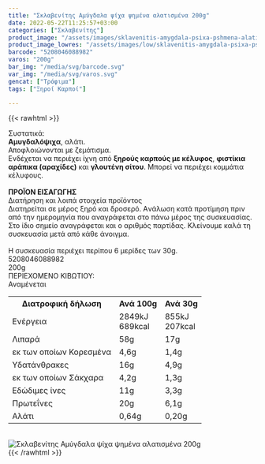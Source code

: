```yaml
---
title: "Σκλαβενίτης Αμύγδαλα ψίχα ψημένα αλατισμένα 200g"
date: 2022-05-22T11:25:57+03:00
categories: ["Σκλαβενίτης"]
product_image: "/assets/images/sklavenitis-amygdala-psixa-pshmena-alatismena-200g.jpg"
product_image_lowres: "/assets/images/low/sklavenitis-amygdala-psixa-pshmena-alatismena-200g.jpg"
barcode: "5208046088982"
varos: "200g"
bar_img: "/media/svg/barcode.svg"
var_img: "/media/svg/varos.svg"
gencat: ["Τρόφιμα"]
tags: ["Ξηροί Καρποί"]

---
```

{{< rawhtml >}}

<div class="sload451"><div class="product"><div id="sistatika">Συστατικά:</div><div class="alltext"><strong>Αμυγδαλόψιχα</strong>, αλάτι.<br>Αποφλοιώνονται με ζεμάτισμα.<br>Ενδέχεται να περιέχει ίχνη από <strong>ξηρούς καρπούς με κέλυφος</strong>, <strong>φιστίκια αράπικα (αραχίδες)</strong> και <strong>γλουτένη σίτου</strong>. Μπορεί να περιέχει κομμάτια κέλυφους.<br><br><strong>ΠΡΟΪΟΝ ΕΙΣΑΓΩΓΗΣ</strong></div><div id="loipa">Διατήρηση και λοιπά στοιχεία προϊόντος</div><div class="alltext">Διατηρείται σε μέρος ξηρό και δροσερό. Aνάλωση κατά προτίμηση πριν από την ημερομηνία που αναγράφεται στο πάνω μέρος της συσκευασίας. Στο ίδιο σημείο αναγράφεται και ο αριθμός παρτίδας. Κλείνουμε καλά τη συσκευασία μετά από κάθε άνοιγμα.<br><br>Η συσκευασία περιέχει περίπου 6 μερίδες των 30g.</div><div id="barcode"><div id="barimage1"></div><span id="bartext">5208046088982</span></div><div id="varos"><div id="varosimage1"></div><span id="varostext">200g</span></div><div id="kivotio">ΠΕΡΙΕΧΟΜΕΝΟ ΚΙΒΩΤΙΟΥ:<br>Αναμένεται</div><div class="tabout"><table id="diatable"><tbody><tr><th>Διατροφική δήλωση</th><th>Ανά 100g</th><th>Ανά 30g</th></tr><tr><td class="texr2">Ενέργεια</td><td class="texr">2849kJ<br>689kcal</td><td class="texr">855kJ<br>207kcal</td></tr><tr><td class="texr2">Λιπαρά</td><td class="texr">58g</td><td class="texr">17g</td></tr><tr><td class="gray">εκ των οποίων Κορεσµένα</td><td class="gray2">4,6g</td><td class="gray2">1,4g</td></tr><tr><td class="texr2">Yδατάνθρακες</td><td class="texr">16g</td><td class="texr">4,9g</td></tr><tr><td class="gray">εκ των οποίων Σάκχαρα</td><td class="gray2">4,2g</td><td class="gray2">1,3g</td></tr><tr><td class="texr2">Eδώδιμες ίνες</td><td class="texr">11g</td><td class="texr">3,3g</td></tr><tr><td class="texr2">Πρωτεΐνες</td><td class="texr">20g</td><td class="texr">6,1g</td></tr><tr><td class="texr2">Αλάτι</td><td class="texr">0,64g</td><td class="texr">0,20g</td></tr></tbody></table></div><br><div class="pimg"><img alt="Σκλαβενίτης Αμύγδαλα ψίχα ψημένα αλατισμένα 200g" title="Σκλαβενίτης Αμύγδαλα ψίχα ψημένα αλατισμένα 200g" src="/assets/images/sklavenitis-amygdala-psixa-pshmena-alatismena-200g.jpg"></div></div></div>
{{< /rawhtml >}}


